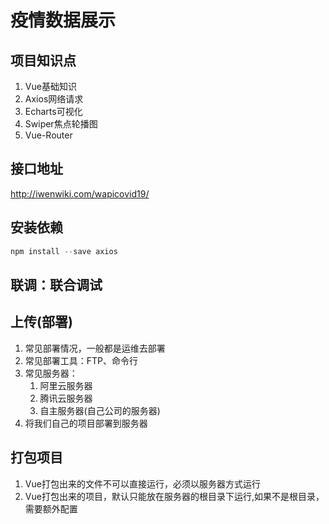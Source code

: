 # 疫情数据展示

## 项目知识点
1. Vue基础知识
2. Axios网络请求
3. Echarts可视化
4. Swiper焦点轮播图
5. Vue-Router

## 接口地址
http://iwenwiki.com/wapicovid19/

## 安装依赖
```js
npm install --save axios
```

## 联调：联合调试

## 上传(部署)
1. 常见部署情况，一般都是运维去部署
2. 常见部署工具：FTP、命令行
3. 常见服务器：
    1. 阿里云服务器
    2. 腾讯云服务器
    3. 自主服务器(自己公司的服务器)
4. 将我们自己的项目部署到服务器


## 打包项目
1. Vue打包出来的文件不可以直接运行，必须以服务器方式运行
2. Vue打包出来的项目，默认只能放在服务器的根目录下运行,如果不是根目录，需要额外配置